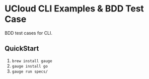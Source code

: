 # UCloud CLI Examples & BDD Test Case

BDD test cases for CLI.

## QuickStart

1. `brew install gauge`
2. `gauge install go`
3. `gauge run specs/`

